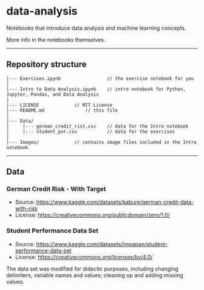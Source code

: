 # data-analysis
Notebooks that introduce data analysis and machine learning concepts.

More info in the notebooks themselves.

-------

## Repository structure

```
|--- Exercises.ipynb                 // the exercise notebook for you
|
|--- Intro to Data Analysis.ipynb    // intro notebook for Python, Jupyter, Pandas, and Data Analysis
|
|--- LICENSE		     // MIT License
|--- README.md               // this file
|
|--- Data/
|     |--- german_credit_rist.csv    // data for the Intro notebook
|     |--- student_por.csv           // data for the exercises
|
|--- Images/             // contains image files included in the Intro notebook
```

-------
## Data

### German Credit Risk - With Target

- Source: https://www.kaggle.com/datasets/kabure/german-credit-data-with-risk
- License: https://creativecommons.org/publicdomain/zero/1.0/


### Student Performance Data Set

- Source: https://www.kaggle.com/datasets/impapan/student-performance-data-set
- License: https://creativecommons.org/licenses/by/4.0/

The data set was modified for didactic purposes, including changing delimiters, variable names and values; cleaning up and adding missing values.